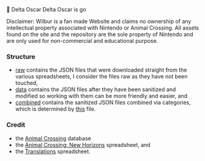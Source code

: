 🦤 Delta Oscar Delta Oscar is go

Disclaimer:
Wilbur is a fan made Website and claims no ownership of any intellectual property associated with Nintendo or Animal Crossing. All assets found on the site and the repository are the sole property of Nintendo and are only used for non-commercial and educational purpose.

### Structure

  - [raw](./raw) contains the JSON files that were downloaded straight from the various spreadsheets, I consider the files raw as they have not been touched,
  - [data](./data) contains the JSON files after they have been sanitized and modified so working with them can be more friendly and easier, and
  - [combined](./combined) contains the sanitized JSON files combined via categories, which is determined by [this](../src/util/categories.ts) file.

### Credit
  - the [Animal Crossing](https://github.com/Norviah/animal-crossing) database
  - the [Animal Crossing: New Horizons](https://docs.google.com/spreadsheets/d/1mo7myqHry5r_TKvakvIhHbcEAEQpSiNoNQoIS8sMpvM/edit#gid=1397507627) spreadsheet, and
  - the [Translations](https://tinyurl.com/acnh-translation) spreadsheet.
